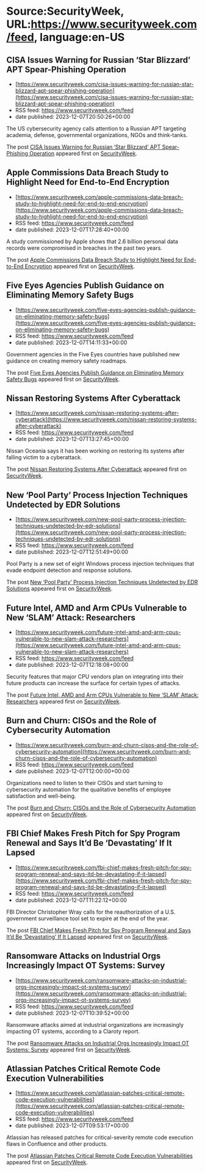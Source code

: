 # Source:SecurityWeek, URL:https://www.securityweek.com/feed, language:en-US

## CISA Issues Warning for Russian ‘Star Blizzard’ APT Spear-Phishing Operation
 - [https://www.securityweek.com/cisa-issues-warning-for-russian-star-blizzard-apt-spear-phishing-operation](https://www.securityweek.com/cisa-issues-warning-for-russian-star-blizzard-apt-spear-phishing-operation)
 - RSS feed: https://www.securityweek.com/feed
 - date published: 2023-12-07T20:50:26+00:00

<p>The US cybersecurity agency calls attention to a Russian APT targeting academia, defense, governmental organizations, NGOs and think-tanks.</p>
<p>The post <a href="https://www.securityweek.com/cisa-issues-warning-for-russian-star-blizzard-apt-spear-phishing-operation/">CISA Issues Warning for Russian ‘Star Blizzard’ APT Spear-Phishing Operation</a> appeared first on <a href="https://www.securityweek.com">SecurityWeek</a>.</p>

## Apple Commissions Data Breach Study to Highlight Need for End-to-End Encryption
 - [https://www.securityweek.com/apple-commissions-data-breach-study-to-highlight-need-for-end-to-end-encryption](https://www.securityweek.com/apple-commissions-data-breach-study-to-highlight-need-for-end-to-end-encryption)
 - RSS feed: https://www.securityweek.com/feed
 - date published: 2023-12-07T17:28:40+00:00

<p>A study commissioned by Apple shows that 2.6 billion personal data records were compromised in breaches in the past two years.</p>
<p>The post <a href="https://www.securityweek.com/apple-commissions-data-breach-study-to-highlight-need-for-end-to-end-encryption/">Apple Commissions Data Breach Study to Highlight Need for End-to-End Encryption</a> appeared first on <a href="https://www.securityweek.com">SecurityWeek</a>.</p>

## Five Eyes Agencies Publish Guidance on Eliminating Memory Safety Bugs
 - [https://www.securityweek.com/five-eyes-agencies-publish-guidance-on-eliminating-memory-safety-bugs](https://www.securityweek.com/five-eyes-agencies-publish-guidance-on-eliminating-memory-safety-bugs)
 - RSS feed: https://www.securityweek.com/feed
 - date published: 2023-12-07T14:11:33+00:00

<p>Government agencies in the Five Eyes countries have published new guidance on creating memory safety roadmaps.</p>
<p>The post <a href="https://www.securityweek.com/five-eyes-agencies-publish-guidance-on-eliminating-memory-safety-bugs/">Five Eyes Agencies Publish Guidance on Eliminating Memory Safety Bugs</a> appeared first on <a href="https://www.securityweek.com">SecurityWeek</a>.</p>

## Nissan Restoring Systems After Cyberattack
 - [https://www.securityweek.com/nissan-restoring-systems-after-cyberattack](https://www.securityweek.com/nissan-restoring-systems-after-cyberattack)
 - RSS feed: https://www.securityweek.com/feed
 - date published: 2023-12-07T13:27:45+00:00

<p>Nissan Oceania says it has been working on restoring its systems after falling victim to a cyberattack.</p>
<p>The post <a href="https://www.securityweek.com/nissan-restoring-systems-after-cyberattack/">Nissan Restoring Systems After Cyberattack</a> appeared first on <a href="https://www.securityweek.com">SecurityWeek</a>.</p>

## New ‘Pool Party’ Process Injection Techniques Undetected by EDR Solutions
 - [https://www.securityweek.com/new-pool-party-process-injection-techniques-undetected-by-edr-solutions](https://www.securityweek.com/new-pool-party-process-injection-techniques-undetected-by-edr-solutions)
 - RSS feed: https://www.securityweek.com/feed
 - date published: 2023-12-07T12:51:49+00:00

<p>Pool Party is a new set of eight Windows process injection techniques that evade endpoint detection and response solutions.</p>
<p>The post <a href="https://www.securityweek.com/new-pool-party-process-injection-techniques-undetected-by-edr-solutions/">New &#8216;Pool Party&#8217; Process Injection Techniques Undetected by EDR Solutions</a> appeared first on <a href="https://www.securityweek.com">SecurityWeek</a>.</p>

## Future Intel, AMD and Arm CPUs Vulnerable to New ‘SLAM’ Attack: Researchers
 - [https://www.securityweek.com/future-intel-amd-and-arm-cpus-vulnerable-to-new-slam-attack-researchers](https://www.securityweek.com/future-intel-amd-and-arm-cpus-vulnerable-to-new-slam-attack-researchers)
 - RSS feed: https://www.securityweek.com/feed
 - date published: 2023-12-07T12:18:08+00:00

<p>Security features that major CPU vendors plan on integrating into their future products can increase the surface for certain types of attacks.</p>
<p>The post <a href="https://www.securityweek.com/future-intel-amd-and-arm-cpus-vulnerable-to-new-slam-attack-researchers/">Future Intel, AMD and Arm CPUs Vulnerable to New &#8216;SLAM&#8217; Attack: Researchers</a> appeared first on <a href="https://www.securityweek.com">SecurityWeek</a>.</p>

## Burn and Churn: CISOs and the Role of Cybersecurity Automation
 - [https://www.securityweek.com/burn-and-churn-cisos-and-the-role-of-cybersecurity-automation](https://www.securityweek.com/burn-and-churn-cisos-and-the-role-of-cybersecurity-automation)
 - RSS feed: https://www.securityweek.com/feed
 - date published: 2023-12-07T12:00:00+00:00

<p>Organizations need to listen to their CISOs and start turning to cybersecurity automation for the qualitative benefits of employee satisfaction and well-being. </p>
<p>The post <a href="https://www.securityweek.com/burn-and-churn-cisos-and-the-role-of-cybersecurity-automation/">Burn and Churn: CISOs and the Role of Cybersecurity Automation</a> appeared first on <a href="https://www.securityweek.com">SecurityWeek</a>.</p>

## FBI Chief Makes Fresh Pitch for Spy Program Renewal and Says It’d Be ‘Devastating’ If It Lapsed
 - [https://www.securityweek.com/fbi-chief-makes-fresh-pitch-for-spy-program-renewal-and-says-itd-be-devastating-if-it-lapsed](https://www.securityweek.com/fbi-chief-makes-fresh-pitch-for-spy-program-renewal-and-says-itd-be-devastating-if-it-lapsed)
 - RSS feed: https://www.securityweek.com/feed
 - date published: 2023-12-07T11:22:12+00:00

<p>FBI Director Christopher Wray calls for the reauthorization of a U.S. government surveillance tool set to expire at the end of the year.</p>
<p>The post <a href="https://www.securityweek.com/fbi-chief-makes-fresh-pitch-for-spy-program-renewal-and-says-itd-be-devastating-if-it-lapsed/">FBI Chief Makes Fresh Pitch for Spy Program Renewal and Says It’d Be &#8216;Devastating&#8217; If It Lapsed</a> appeared first on <a href="https://www.securityweek.com">SecurityWeek</a>.</p>

## Ransomware Attacks on Industrial Orgs Increasingly Impact OT Systems: Survey
 - [https://www.securityweek.com/ransomware-attacks-on-industrial-orgs-increasingly-impact-ot-systems-survey](https://www.securityweek.com/ransomware-attacks-on-industrial-orgs-increasingly-impact-ot-systems-survey)
 - RSS feed: https://www.securityweek.com/feed
 - date published: 2023-12-07T10:39:52+00:00

<p>Ransomware attacks aimed at industrial organizations are increasingly impacting OT systems, according to a Claroty report.</p>
<p>The post <a href="https://www.securityweek.com/ransomware-attacks-on-industrial-orgs-increasingly-impact-ot-systems-survey/">Ransomware Attacks on Industrial Orgs Increasingly Impact OT Systems: Survey</a> appeared first on <a href="https://www.securityweek.com">SecurityWeek</a>.</p>

## Atlassian Patches Critical Remote Code Execution Vulnerabilities
 - [https://www.securityweek.com/atlassian-patches-critical-remote-code-execution-vulnerabilities](https://www.securityweek.com/atlassian-patches-critical-remote-code-execution-vulnerabilities)
 - RSS feed: https://www.securityweek.com/feed
 - date published: 2023-12-07T09:53:17+00:00

<p>Atlassian has released patches for critical-severity remote code execution flaws in Confluence and other products.</p>
<p>The post <a href="https://www.securityweek.com/atlassian-patches-critical-remote-code-execution-vulnerabilities/">Atlassian Patches Critical Remote Code Execution Vulnerabilities</a> appeared first on <a href="https://www.securityweek.com">SecurityWeek</a>.</p>

